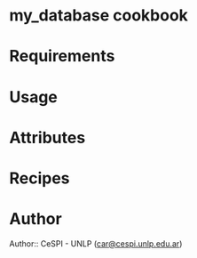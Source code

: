 # my_database cookbook

# Requirements

# Usage

# Attributes

# Recipes

# Author

Author:: CeSPI - UNLP (<car@cespi.unlp.edu.ar>)
